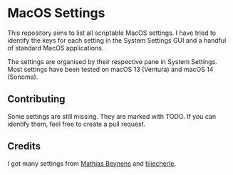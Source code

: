 # MacOS Settings

This repository aims to list all scriptable MacOS settings. I have tried to identify the keys for each setting in the System Settings GUI and a handful of standard MacOS applications.

The settings are organised by their respective pane in System Settings. Most settings have been tested on macOS 13 (Ventura) and macOS 14 (Sonoma).

## Contributing

Some settings are still missing. They are marked with TODO. If you can identify them, feel free to create a pull request.

## Credits

I got many settings from [Mathias Beynens](https://github.com/mathiasbynens/dotfiles/blob/main/.macos) and [tiiiecherle](https://github.com/tiiiecherle/osx_install_config/blob/master/11_system_and_app_preferences/11c_macos_preferences_14.sh).
